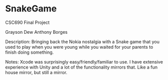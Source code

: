 # SnakeGame


CSC690 Final Project

Grayson Dew
Anthony Borges

Description:
Bringing back the Nokia nostalgia with a Snake game that you used to play when you were young while you waited for your parents to finish doing something.

Notes:
Xcode was surprisingly easy/friendly/familiar to use. I have extensive experience with Unity and a lot of the functionality mirrors that. Like a fun house mirror, but still a mirror.
